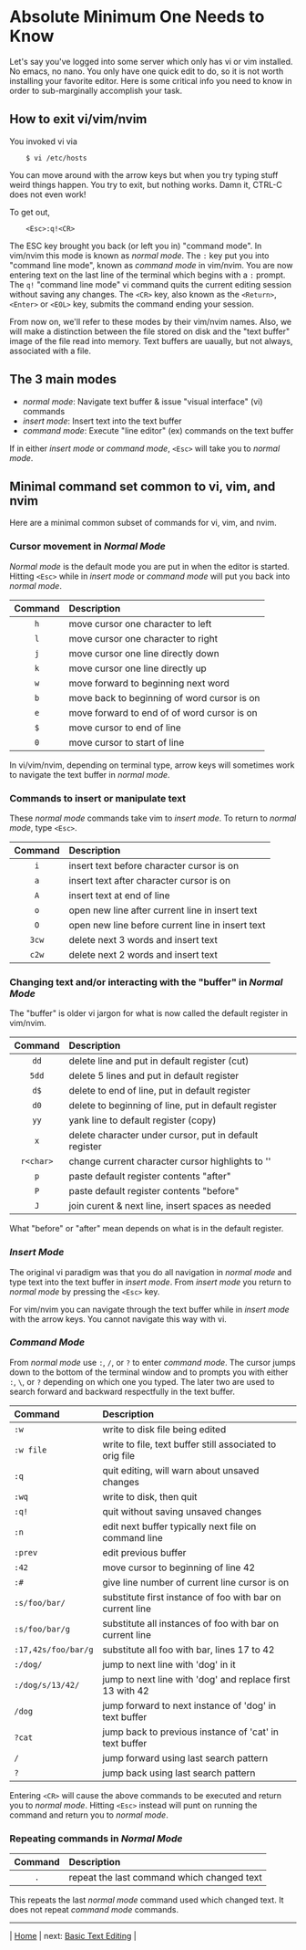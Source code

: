 # Absolute Minimum One Needs to Know

Let's say you've logged into some server which only has
vi or vim installed.  No emacs, no nano.  You only have
one quick edit to do, so it is not worth installing your
favorite editor.  Here is some critical info you need to
know in order to sub-marginally accomplish your task.

## How to exit vi/vim/nvim

You invoked vi via

```
    $ vi /etc/hosts
```

You can move around with the arrow keys but when you try typing
stuff weird things happen.  You try to exit, but nothing works.
Damn it, CTRL-C does not even work!

To get out,

```
    <Esc>:q!<CR>
```

The ESC key brought you back (or left you in) "command mode".
In vim/nvim this mode is known as *normal mode*.  The `:` key
put you into "command line mode", known as *command mode*
in vim/nvim.  You are now entering text on the last line of
the terminal which begins with a `:` prompt.  The `q!`
"command line mode" vi command quits the current editing
session without saving any changes.  The `<CR>` key, also
known as the `<Return>`, `<Enter>` or `<EOL>` key, submits
the command ending your session.

From now on, we'll refer to these modes by their vim/nvim names.
Also, we will make a distinction between the file stored on
disk and the "text buffer" image of the file read into memory.
Text buffers are uaually, but not always, associated with a
file.

## The 3 main modes

* *normal mode*: Navigate text buffer & issue "visual interface" (vi) commands
* *insert mode*: Insert text into the text buffer
* *command mode*: Execute "line editor" (ex) commands on the text buffer

If in either *insert mode* or *command mode*, `<Esc>` will take
you to *normal mode*.

## Minimal command set common to vi, vim, and nvim

Here are a minimal common subset of commands for vi, vim, and nvim.

### Cursor movement in *Normal Mode*

*Normal mode* is the default mode you are put in when the editor
is started.  Hitting `<Esc>` while in *insert mode* or *command mode*
will put you back into *normal mode*.

| Command  | Description                                 |
|:--------:|:------------------------------------------- |
| `h`      | move cursor one character to left           |
| `l`      | move cursor one character to right          |
| `j`      | move cursor one line directly down          |
| `k`      | move cursor one line directly up            |
| `w`      | move forward to beginning next word         |
| `b`      | move back to beginning of word cursor is on |
| `e`      | move forward to end of of word cursor is on |
| `$`      | move cursor to end of line                  |
| `0`      | move cursor to start of line                |

In vi/vim/nvim, depending on terminal type, arrow keys will
sometimes work to navigate the text buffer in *normal mode*.

### Commands to insert or manipulate text

These *normal mode* commands take vim to *insert mode*.
To return to *normal mode*, type `<Esc>`.

| Command | Description                                      |
|:-------:|:------------------------------------------------ |
| `i`     | insert text before character cursor is on        |
| `a`     | insert text after character cursor is on         |
| `A`     | insert text at end of line                       |
| `o`     | open new line after current line in insert text  |
| `O`     | open new line before current line in insert text |
| `3cw`   | delete next 3 words and insert text              |
| `c2w`   | delete next 2 words and insert text              |

### Changing text and/or interacting with the "buffer" in *Normal Mode*

The "buffer" is older vi jargon for what is now
called the default register in vim/nvim.

| Command   | Description                                            |
|:---------:|:------------------------------------------------------ |
| `dd`      | delete line and put in default register (cut)          |
| `5dd`     | delete 5 lines and put in default register             |
| `d$`      | delete to end of line, put in default register         |
| `d0`      | delete to beginning of line, put in default register   |
| `yy`      | yank line to default register (copy)                   |
| `x`       | delete character under cursor, put in default register |
| `r<char>` | change current character cursor highlights to '<char>' |
| `p`       | paste default register contents "after"                |
| `P`       | paste default register contents "before"               |
| `J`       | join curent & next line, insert spaces as needed       |

What "before" or "after" mean depends on what is in the default register.

### *Insert Mode*

The original vi paradigm was that you do all navigation in *normal mode*
and type text into the text buffer in *insert mode*.  From *insert mode*
you return to *normal mode* by pressing the `<Esc>` key.

For vim/nvim you can navigate through the text buffer while in *insert mode*
with the arrow keys.  You cannot navigate this way with vi.

### *Command Mode*

From *normal mode* use  `:`, `/`, or `?` to enter *command mode*.
The cursor jumps down to the bottom of the terminal window and to
prompts you with either `:`, `\`, or `?` depending on which one
you typed.  The later two are used to search forward and backward
respectfully in the text buffer.

| Command             | Description                                               |
|:------------------- |:--------------------------------------------------------- |
| `:w`                | write to disk file being edited                           |
| `:w file`           | write to file, text buffer still associated to orig file  |
| `:q`                | quit editing, will warn about unsaved changes             |
| `:wq`               | write to disk, then quit                                  |
| `:q!`               | quit without saving unsaved changes                       |
| `:n`                | edit next buffer typically next file on command line      |
| `:prev`             | edit previous buffer                                      |
| `:42`               | move cursor to beginning of line 42                       |
| `:#`                | give line number of current line cursor is on             |
| `:s/foo/bar/`       | substitute first instance of foo with bar on current line |
| `:s/foo/bar/g`      | substitute all instances of foo with bar on current line  |
| `:17,42s/foo/bar/g` | substitute all foo with bar, lines 17 to 42               |
| `:/dog/`            | jump to next line with 'dog' in it                        |
| `:/dog/s/13/42/`    | jump to next line with 'dog' and replace first 13 with 42 |
| `/dog`              | jump forward to next instance of 'dog' in text buffer     |
| `?cat`              | jump back to previous instance of 'cat' in text buffer    |
| `/`                 | jump forward using last search pattern                    |
| `?`                 | jump back using last search pattern                       |

Entering `<CR>` will cause the above commands to be executed and return you
to *normal mode*.  Hitting `<Esc>` instead will punt on running the command
and return you to *normal mode*.

### Repeating commands in *Normal Mode*

| Command | Description                                |
|:-------:|:------------------------------------------ |
| `.`     | repeat the last command which changed text |

This repeats the last *normal mode* command used which changed text.
It does not repeat *command mode* commands.

---

| [Home][1] | next: [Basic Text Editing][2] |

[1]: ../README.md
[2]: 02-BasicTextEditing.md
